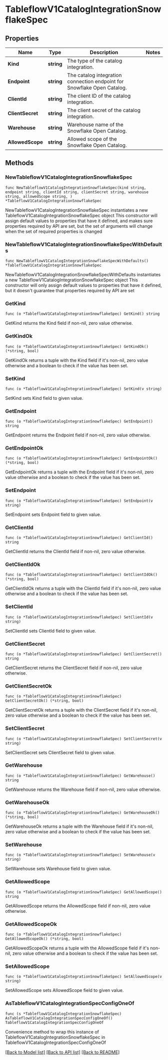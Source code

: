 # TableflowV1CatalogIntegrationSnowflakeSpec

## Properties

Name | Type | Description | Notes
------------ | ------------- | ------------- | -------------
**Kind** | **string** | The type of the catalog integration. | 
**Endpoint** | **string** | The catalog integration connection endpoint for Snowflake Open Catalog.  | 
**ClientId** | **string** | The client ID of the catalog integration. | 
**ClientSecret** | **string** | The client secret of the catalog integration. | 
**Warehouse** | **string** | Warehouse name of the Snowflake Open Catalog. | 
**AllowedScope** | **string** | Allowed scope of the Snowflake Open Catalog. | 

## Methods

### NewTableflowV1CatalogIntegrationSnowflakeSpec

`func NewTableflowV1CatalogIntegrationSnowflakeSpec(kind string, endpoint string, clientId string, clientSecret string, warehouse string, allowedScope string, ) *TableflowV1CatalogIntegrationSnowflakeSpec`

NewTableflowV1CatalogIntegrationSnowflakeSpec instantiates a new TableflowV1CatalogIntegrationSnowflakeSpec object
This constructor will assign default values to properties that have it defined,
and makes sure properties required by API are set, but the set of arguments
will change when the set of required properties is changed

### NewTableflowV1CatalogIntegrationSnowflakeSpecWithDefaults

`func NewTableflowV1CatalogIntegrationSnowflakeSpecWithDefaults() *TableflowV1CatalogIntegrationSnowflakeSpec`

NewTableflowV1CatalogIntegrationSnowflakeSpecWithDefaults instantiates a new TableflowV1CatalogIntegrationSnowflakeSpec object
This constructor will only assign default values to properties that have it defined,
but it doesn't guarantee that properties required by API are set

### GetKind

`func (o *TableflowV1CatalogIntegrationSnowflakeSpec) GetKind() string`

GetKind returns the Kind field if non-nil, zero value otherwise.

### GetKindOk

`func (o *TableflowV1CatalogIntegrationSnowflakeSpec) GetKindOk() (*string, bool)`

GetKindOk returns a tuple with the Kind field if it's non-nil, zero value otherwise
and a boolean to check if the value has been set.

### SetKind

`func (o *TableflowV1CatalogIntegrationSnowflakeSpec) SetKind(v string)`

SetKind sets Kind field to given value.


### GetEndpoint

`func (o *TableflowV1CatalogIntegrationSnowflakeSpec) GetEndpoint() string`

GetEndpoint returns the Endpoint field if non-nil, zero value otherwise.

### GetEndpointOk

`func (o *TableflowV1CatalogIntegrationSnowflakeSpec) GetEndpointOk() (*string, bool)`

GetEndpointOk returns a tuple with the Endpoint field if it's non-nil, zero value otherwise
and a boolean to check if the value has been set.

### SetEndpoint

`func (o *TableflowV1CatalogIntegrationSnowflakeSpec) SetEndpoint(v string)`

SetEndpoint sets Endpoint field to given value.


### GetClientId

`func (o *TableflowV1CatalogIntegrationSnowflakeSpec) GetClientId() string`

GetClientId returns the ClientId field if non-nil, zero value otherwise.

### GetClientIdOk

`func (o *TableflowV1CatalogIntegrationSnowflakeSpec) GetClientIdOk() (*string, bool)`

GetClientIdOk returns a tuple with the ClientId field if it's non-nil, zero value otherwise
and a boolean to check if the value has been set.

### SetClientId

`func (o *TableflowV1CatalogIntegrationSnowflakeSpec) SetClientId(v string)`

SetClientId sets ClientId field to given value.


### GetClientSecret

`func (o *TableflowV1CatalogIntegrationSnowflakeSpec) GetClientSecret() string`

GetClientSecret returns the ClientSecret field if non-nil, zero value otherwise.

### GetClientSecretOk

`func (o *TableflowV1CatalogIntegrationSnowflakeSpec) GetClientSecretOk() (*string, bool)`

GetClientSecretOk returns a tuple with the ClientSecret field if it's non-nil, zero value otherwise
and a boolean to check if the value has been set.

### SetClientSecret

`func (o *TableflowV1CatalogIntegrationSnowflakeSpec) SetClientSecret(v string)`

SetClientSecret sets ClientSecret field to given value.


### GetWarehouse

`func (o *TableflowV1CatalogIntegrationSnowflakeSpec) GetWarehouse() string`

GetWarehouse returns the Warehouse field if non-nil, zero value otherwise.

### GetWarehouseOk

`func (o *TableflowV1CatalogIntegrationSnowflakeSpec) GetWarehouseOk() (*string, bool)`

GetWarehouseOk returns a tuple with the Warehouse field if it's non-nil, zero value otherwise
and a boolean to check if the value has been set.

### SetWarehouse

`func (o *TableflowV1CatalogIntegrationSnowflakeSpec) SetWarehouse(v string)`

SetWarehouse sets Warehouse field to given value.


### GetAllowedScope

`func (o *TableflowV1CatalogIntegrationSnowflakeSpec) GetAllowedScope() string`

GetAllowedScope returns the AllowedScope field if non-nil, zero value otherwise.

### GetAllowedScopeOk

`func (o *TableflowV1CatalogIntegrationSnowflakeSpec) GetAllowedScopeOk() (*string, bool)`

GetAllowedScopeOk returns a tuple with the AllowedScope field if it's non-nil, zero value otherwise
and a boolean to check if the value has been set.

### SetAllowedScope

`func (o *TableflowV1CatalogIntegrationSnowflakeSpec) SetAllowedScope(v string)`

SetAllowedScope sets AllowedScope field to given value.



### AsTableflowV1CatalogIntegrationSpecConfigOneOf

`func (s *TableflowV1CatalogIntegrationSnowflakeSpec) AsTableflowV1CatalogIntegrationSpecConfigOneOf() TableflowV1CatalogIntegrationSpecConfigOneOf`

Convenience method to wrap this instance of TableflowV1CatalogIntegrationSnowflakeSpec in TableflowV1CatalogIntegrationSpecConfigOneOf

[[Back to Model list]](../README.md#documentation-for-models) [[Back to API list]](../README.md#documentation-for-api-endpoints) [[Back to README]](../README.md)


